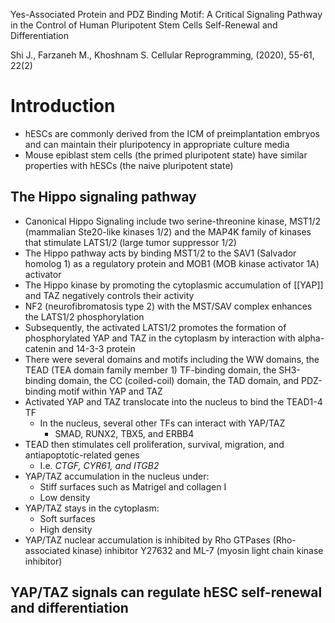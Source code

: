 Yes-Associated Protein and PDZ Binding Motif: A Critical Signaling Pathway in the Control of Human Pluripotent Stem Cells Self-Renewal and Differentiation

Shi J., Farzaneh M., Khoshnam S.
Cellular Reprogramming, (2020), 55-61, 22(2)

# Introduction
- hESCs are commonly derived from the ICM of preimplantation embryos and can maintain their pluripotency in appropriate culture media
- Mouse epiblast stem cells (the primed pluripotent state) have similar properties with hESCs (the naive pluripotent state)
## The Hippo signaling pathway
- Canonical Hippo Signaling include two serine-threonine kinase, MST1/2 (mammalian Ste20-like kinases 1/2) and the MAP4K family of kinases that stimulate LATS1/2 (large tumor suppressor 1/2)
- The Hippo pathway acts by binding MST1/2 to the SAV1 (Salvador homolog 1) as a regulatory protein and MOB1 (MOB kinase activator 1A) activator
- The Hippo kinase by promoting the cytoplasmic accumulation of [[YAP]] and TAZ negatively controls their activity
- NF2 (neurofibromatosis type 2) with the MST/SAV complex enhances the LATS1/2 phosphorylation
- Subsequently, the activated LATS1/2 promotes the formation of phosphorylated YAP and TAZ in the cytoplasm by interaction with alpha-catenin and 14-3-3 protein
- There were several domains and motifs including the WW domains, the TEAD (TEA domain family member 1) TF-binding domain, the SH3-binding domain, the CC (coiled-coil) domain, the TAD domain, and PDZ-binding motif within YAP and TAZ
- Activated YAP and TAZ translocate into the nucleus to bind the TEAD1-4 TF
	- In the nucleus, several other TFs can interact with YAP/TAZ
		- SMAD, RUNX2, TBX5, and ERBB4
- TEAD then stimulates cell proliferation, survival, migration, and antiapoptotic-related genes 
	- I.e. *CTGF, CYR61, and ITGB2*
- YAP/TAZ accumulation in the nucleus under: 
	- Stiff surfaces such as Matrigel and collagen I
	- Low density
- YAP/TAZ stays in the cytoplasm:
	- Soft surfaces
	- High density
- YAP/TAZ nuclear accumulation is inhibited by Rho GTPases (Rho-associated kinase) inhibitor Y27632 and ML-7 (myosin light chain kinase inhibitor) 
## YAP/TAZ signals can regulate hESC self-renewal and differentiation
